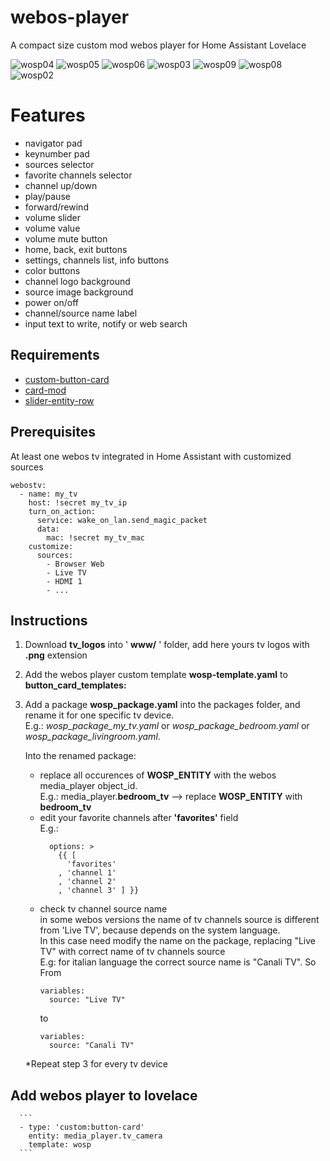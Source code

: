 # webos-player
A compact size custom mod webos player for Home Assistant Lovelace

![wosp04](https://user-images.githubusercontent.com/47286900/135503828-a5a50469-71ab-4dca-bd35-f47422d25306.png)
![wosp05](https://user-images.githubusercontent.com/47286900/135503838-bd0fc489-81cb-4c75-a79f-405a5596cec3.png)
![wosp06](https://user-images.githubusercontent.com/47286900/135503851-3ff78571-b0b1-4d2f-a3ed-9a5b37e2a900.png)
![wosp03](https://user-images.githubusercontent.com/47286900/135503813-69e47c1d-cf89-4ae3-b569-e1ef61c07982.png)
![wosp09](https://user-images.githubusercontent.com/47286900/135503877-bd31ceb6-ee2a-41e4-a8ba-23b515ff88b6.png)
![wosp08](https://user-images.githubusercontent.com/47286900/135503867-4eaf1517-88dc-4a96-995a-1255e02381a6.png)
![wosp02](https://user-images.githubusercontent.com/47286900/135503789-744eed7a-a5f6-4137-8ffa-39bc92afb19f.png)

# Features
* navigator pad
* keynumber pad
* sources selector
* favorite channels selector
* channel up/down
* play/pause
* forward/rewind
* volume slider
* volume value
* volume mute button
* home, back, exit buttons
* settings, channels list, info buttons
* color buttons
* channel logo background
* source image background
* power on/off
* channel/source name label
* input text to write, notify or web search

## Requirements
- [custom-button-card](https://github.com/custom-cards/button-card)
- [card-mod](https://github.com/thomasloven/lovelace-card-mod)
- [slider-entity-row](https://github.com/thomasloven/lovelace-slider-entity-row)

## Prerequisites
At least one webos tv integrated in Home Assistant with customized sources
```
webostv:
  - name: my_tv
    host: !secret my_tv_ip
    turn_on_action:
      service: wake_on_lan.send_magic_packet
      data:
        mac: !secret my_tv_mac
    customize:
      sources:
        - Browser Web 
        - Live TV   
        - HDMI 1
        - ...
```
## Instructions
1. Download **tv_logos** into ' **www/** ' folder, add here yours tv logos with **.png** extension
2. Add the webos player custom template **wosp-template.yaml** to **button_card_templates:**
3. Add a package **wosp_package.yaml**  into the packages folder, and rename it for one specific tv device.  
   E.g.: *wosp_package_my_tv.yaml* or *wosp_package_bedroom.yaml* or *wosp_package_livingroom.yaml*.  
     
   Into the renamed package:
     * replace all occurences of **WOSP_ENTITY** with the webos media_player object_id.  
       E.g.: media_player.**bedroom_tv** --> replace **WOSP_ENTITY** with **bedroom_tv**
     * edit your favorite channels after **'favorites'** field  
       E.g.:
       ```
         options: >
           {{ [
             'favorites'
           , 'channel 1'
           , 'channel 2'
           , 'channel 3' ] }}
       ```
     * check tv channel source name  
       in some webos versions the name of tv channels source is different from 'Live TV', because depends on the system language.  
       In this case need modify the name on the package, replacing "Live TV" with correct name of tv channels source  
       E.g: for italian language the correct source name is "Canali TV". So  
       From
       ```
       variables:
         source: "Live TV"
       ```
       to
       ```
       variables:
         source: "Canali TV"
       ```
   \*Repeat step 3 for every tv device  
## Add webos player to lovelace  
      ```
      - type: 'custom:button-card'
        entity: media_player.tv_camera
        template: wosp
      ```
 
